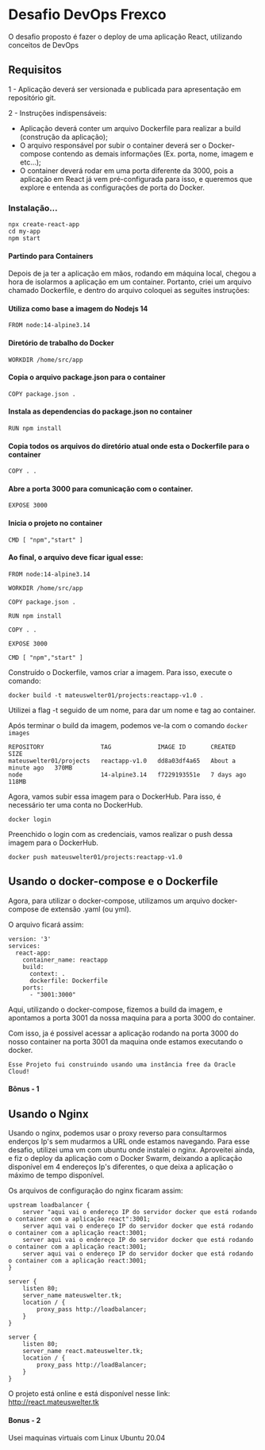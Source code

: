 # Desafio DevOps Frexco

O desafio proposto é fazer o deploy de uma aplicação React, utilizando conceitos de DevOps

## Requisitos

1 - Aplicação deverá ser versionada e publicada para apresentação em repositório git.

2 - Instruções indispensáveis:

   - Aplicação deverá conter um arquivo Dockerfile para realizar a build (construção da aplicação);
   - O arquivo responsável por subir o container deverá ser o Docker-compose contendo as demais informações (Ex. porta, nome, imagem e etc...);
   - O container deverá rodar em uma porta diferente da 3000, pois a aplicação em React já vem pré-configurada para isso, e queremos que explore e entenda as configurações de porta do Docker.

### Instalação...
```
npx create-react-app 
cd my-app
npm start
```
#### Partindo para Containers

Depois de ja ter a aplicação em mãos, rodando em máquina local, chegou a hora de isolarmos a aplicação em um container.
Portanto, criei um arquivo chamado Dockerfile, e dentro do arquivo coloquei as seguites instruções:

#### Utiliza como base a imagem do Nodejs 14
   
```
FROM node:14-alpine3.14
```

#### Diretório de trabalho do Docker
```
WORKDIR /home/src/app
```

#### Copia o arquivo package.json para o container
```
COPY package.json .
```

#### Instala as dependencias do package.json no container
```
RUN npm install
```

#### Copia todos os arquivos do diretório atual onde esta o Dockerfile para o container

```
COPY . .
```

#### Abre a porta 3000 para comunicação com o container.
```
EXPOSE 3000
```

#### Inicia o projeto no container
```
CMD [ "npm","start" ]
```

#### Ao final, o arquivo deve ficar igual esse:
```
FROM node:14-alpine3.14

WORKDIR /home/src/app

COPY package.json .

RUN npm install

COPY . .

EXPOSE 3000

CMD [ "npm","start" ]
```

Construído o Dockerfile, vamos criar a imagem. Para isso, execute o comando:
```
docker build -t mateuswelter01/projects:reactapp-v1.0 .
```

Utilizei a flag -t seguido de um nome, para dar um nome e tag ao container.

Após terminar o build da imagem, podemos ve-la com o comando `docker images`

```
REPOSITORY                TAG             IMAGE ID       CREATED              SIZE
mateuswelter01/projects   reactapp-v1.0   dd8a03df4a65   About a minute ago   370MB
node                      14-alpine3.14   f7229193551e   7 days ago           118MB
```

Agora, vamos subir essa imagem para o DockerHub. Para isso, é necessário ter uma conta no DockerHub.

````
docker login
````
Preenchido o login com as credenciais, vamos realizar o push dessa imagem para o DockerHub.

```
docker push mateuswelter01/projects:reactapp-v1.0

```

## Usando o docker-compose e o Dockerfile

Agora, para utilizar o docker-compose, utilizamos um arquivo docker-compose de extensão .yaml (ou yml).

O arquivo ficará assim:

```
version: '3'
services:
  react-app:
    container_name: reactapp
    build:
      context: .
      dockerfile: Dockerfile
    ports:
      - "3001:3000"
```
Aqui, utilizando o docker-compose, fizemos a build da imagem, e apontamos a porta 3001 da nossa maquina para a porta 3000 do container.

Com isso, ja é possivel acessar a aplicação rodando na porta 3000 do nosso container na porta 3001 da maquina onde estamos executando o docker.

`Esse Projeto fui construindo usando uma instância free da Oracle Cloud!`
#### Bônus - 1
## Usando o Nginx

Usando o nginx, podemos usar o proxy reverso para consultarmos enderços Ip's sem mudarmos a URL onde estamos navegando.
Para esse desafio, utilizei uma vm com ubuntu onde instalei o nginx.
Aproveitei ainda, e fiz o deploy da aplicação com o Docker Swarm, deixando a aplicação disponível em 4 endereços Ip's diferentes, o que deixa a aplicação o máximo de tempo disponível.

Os arquivos de configuração do nginx ficaram assim:
```
upstream loadbalancer {
	server "aqui vai o endereço IP do servidor docker que está rodando o container com a aplicação react":3001;
	server aqui vai o endereço IP do servidor docker que está rodando o container com a aplicação react:3001;
	server aqui vai o endereço IP do servidor docker que está rodando o container com a aplicação react:3001;
	server aqui vai o endereço IP do servidor docker que está rodando o container com a aplicação react:3001;
}

server {
	listen 80;
	server_name mateuswelter.tk;
	location / {
		proxy_pass http://loadbalancer;
	}
}

server {
	listen 80;
	server_name react.mateuswelter.tk;
	location / {
		proxy_pass http://loadBalancer;
	}
}

```
O projeto está online e está disponível nesse link: http://react.mateuswelter.tk

#### Bonus - 2
Usei maquinas virtuais com Linux Ubuntu 20.04
